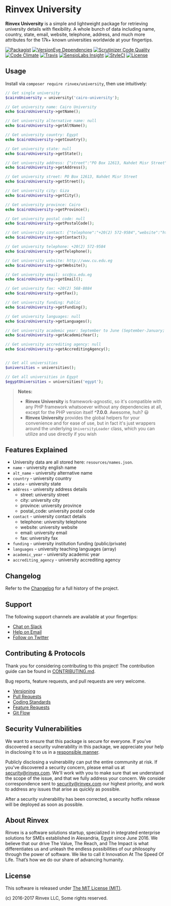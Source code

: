 # Rinvex University

**Rinvex University** is a simple and lightweight package for retrieving university details with flexibility. A whole bunch of data including name, country, state, email, website, telephone, address, and much more attributes for the 17k+ known universities worldwide at your fingertips.

[![Packagist](https://img.shields.io/packagist/v/rinvex/university.svg?label=Packagist&style=flat-square)](https://packagist.org/packages/rinvex/university)
[![VersionEye Dependencies](https://img.shields.io/versioneye/d/php/rinvex:university.svg?label=Dependencies&style=flat-square)](https://www.versioneye.com/php/rinvex:university/)
[![Scrutinizer Code Quality](https://img.shields.io/scrutinizer/g/rinvex/university.svg?label=Scrutinizer&style=flat-square)](https://scrutinizer-ci.com/g/rinvex/university/)
[![Code Climate](https://img.shields.io/codeclimate/github/rinvex/university.svg?label=CodeClimate&style=flat-square)](https://codeclimate.com/github/rinvex/university)
[![Travis](https://img.shields.io/travis/rinvex/university.svg?label=TravisCI&style=flat-square)](https://travis-ci.org/rinvex/university)
[![SensioLabs Insight](https://img.shields.io/sensiolabs/i/4505ee8a-52fc-4229-ae93-7e4f2523bda9.svg?label=SensioLabs&style=flat-square)](https://insight.sensiolabs.com/projects/4505ee8a-52fc-4229-ae93-7e4f2523bda9)
[![StyleCI](https://styleci.io/repos/77772990/shield)](https://styleci.io/repos/77772990)
[![License](https://img.shields.io/packagist/l/rinvex/university.svg?label=License&style=flat-square)](https://github.com/rinvex/university/blob/develop/LICENSE)


## Usage

Install via `composer require rinvex/university`, then use intuitively:
```php
// Get single university
$cairoUniversity = university('cairo-university');

// Get university name: Cairo University
echo $cairoUniversity->getName();

// Get university alternative name: null
echo $cairoUniversity->getAltName();

// Get university country: Egypt
echo $cairoUniversity->getCountry();

// Get university state: null
echo $cairoUniversity->getState();

// Get university address: {"street":"PO Box 12613, Nahdet Misr Street","city":"Giza","province":"Cairo","postal_code":null}
echo $cairoUniversity->getAddress();

// Get university street: PO Box 12613, Nahdet Misr Street
echo $cairoUniversity->getStreet();

// Get university city: Giza
echo $cairoUniversity->getCity();

// Get university province: Cairo
echo $cairoUniversity->getProvince();

// Get university postal code: null
echo $cairoUniversity->getPostalCode();

// Get university contact: {"telephone":"+20(2) 572-9584","website":"http:\/\/www.cu.edu.eg","email":"scc@cu.edu.eg","fax":"+20(2) 568-8884"}
echo $cairoUniversity->getContact();

// Get university telephone: +20(2) 572-9584
echo $cairoUniversity->getTelephone();

// Get university website: http://www.cu.edu.eg
echo $cairoUniversity->getWebsite();

// Get university email: scc@cu.edu.eg
echo $cairoUniversity->getEmail();

// Get university fax: +20(2) 568-8884
echo $cairoUniversity->getFax();

// Get university funding: Public
echo $cairoUniversity->getFunding();

// Get university languages: null
echo $cairoUniversity->getLanguages();

// Get university academic year: September to June (September-January; January-June)
echo $cairoUniversity->getAcademicYear();

// Get university accrediting agency: null
echo $cairoUniversity->getAccreditingAgency();


// Get all universities
$universities = universities();

// Get all universities in Egypt
$egyptUniversities = universities('egypt');
```

> **Notes:**
> - **Rinvex University** is framework-agnostic, so it's compatible with any PHP framework whatsoever without any dependencies at all, except for the PHP version itself **^7.0.0**. Awesome, huh? :smiley:
> - **Rinvex University** provides the global helpers for your convenience and for ease of use, but in fact it's just wrappers around the underlying `UniversityLoader` class, which you can utilize and use directly if you wish


## Features Explained

- University data are all stored here: `resources/names.json`.
- `name` - university english name
- `alt_name` - university alternative name
- `country` - university country
- `state` - university state
- `address` - university address details
    - street: university street
    - city: university city
    - province: university province
    - postal_code: university postal code
- `contact` - university contact details
    - telephone: university telephone
    - website: university website
    - email: university email
    - fax: university fax
- `funding` - university institution funding (public/private)
- `languages` - university teaching languages (array)
- `academic_year` - university academic year
- `accrediting_agency` - university accrediting agency


## Changelog

Refer to the [Changelog](CHANGELOG.md) for a full history of the project.


## Support

The following support channels are available at your fingertips:

- [Chat on Slack](http://chat.rinvex.com)
- [Help on Email](mailto:help@rinvex.com)
- [Follow on Twitter](https://twitter.com/rinvex)


## Contributing & Protocols

Thank you for considering contributing to this project! The contribution guide can be found in [CONTRIBUTING.md](CONTRIBUTING.md).

Bug reports, feature requests, and pull requests are very welcome.

- [Versioning](CONTRIBUTING.md#versioning)
- [Pull Requests](CONTRIBUTING.md#pull-requests)
- [Coding Standards](CONTRIBUTING.md#coding-standards)
- [Feature Requests](CONTRIBUTING.md#feature-requests)
- [Git Flow](CONTRIBUTING.md#git-flow)


## Security Vulnerabilities

We want to ensure that this package is secure for everyone. If you've discovered a security vulnerability in this package, we appreciate your help in disclosing it to us in a [responsible manner](https://en.wikipedia.org/wiki/Responsible_disclosure).

Publicly disclosing a vulnerability can put the entire community at risk. If you've discovered a security concern, please email us at [security@rinvex.com](mailto:security@rinvex.com). We'll work with you to make sure that we understand the scope of the issue, and that we fully address your concern. We consider correspondence sent to [security@rinvex.com](mailto:security@rinvex.com) our highest priority, and work to address any issues that arise as quickly as possible.

After a security vulnerability has been corrected, a security hotfix release will be deployed as soon as possible.


## About Rinvex

Rinvex is a software solutions startup, specialized in integrated enterprise solutions for SMEs established in Alexandria, Egypt since June 2016. We believe that our drive The Value, The Reach, and The Impact is what differentiates us and unleash the endless possibilities of our philosophy through the power of software. We like to call it Innovation At The Speed Of Life. That’s how we do our share of advancing humanity.


## License

This software is released under [The MIT License (MIT)](LICENSE).

(c) 2016-2017 Rinvex LLC, Some rights reserved.
